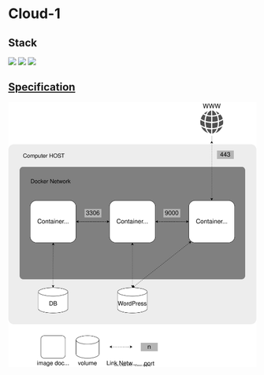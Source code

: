 # Cloud-1
## Stack
<img src="https://img.shields.io/badge/Docker-2496ed?style=flat-square&logo=Docker&logoColor=white"/> <img src="https://img.shields.io/badge/AWS-232F3E?style=flat-square&logo=Amazon AWS&logoColor=white"/> <img src="https://img.shields.io/badge/Terraform-7B42BC?style=flat-square&logo=Terraform&logoColor=white"/>

## [Specification](./README/specification.md)
![specification](./README/specification.svg)
